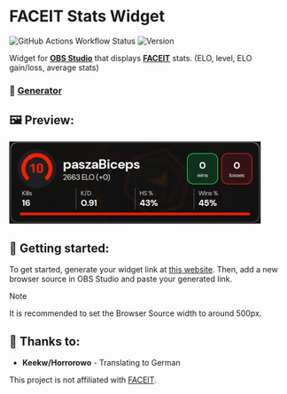 # FACEIT Stats Widget

![GitHub Actions Workflow Status](https://img.shields.io/github/actions/workflow/status/mxgic1337/faceit-stats-widget/build-test.yml?style=flat-square) ![Version](https://img.shields.io/github/package-json/v/mxgic1337/faceit-stats-widget?style=flat-square)

Widget for **[OBS Studio](https://obsproject.com/)** that displays **[FACEIT](https://faceit.com)** stats. (ELO, level,
ELO gain/loss, average stats)

### 🔗 [Generator](https://fc.mxgic1337.xyz/widget/generator)

## 🖼️ Preview:

![Preview](.github/assets/preview.png)

## 🔧 Getting started:

To get started, generate your widget link at [this website](https://fc.mxgic1337.xyz/widget/generator). Then, add a new
browser source in OBS Studio and paste your generated link.

> [!NOTE]  
> It is recommended to set the Browser Source width to around 500px.

## 🎉 Thanks to:
- **Keekw/Horrorowo** - Translating to German

This project is not affiliated with [FACEIT](https://faceit.com).
